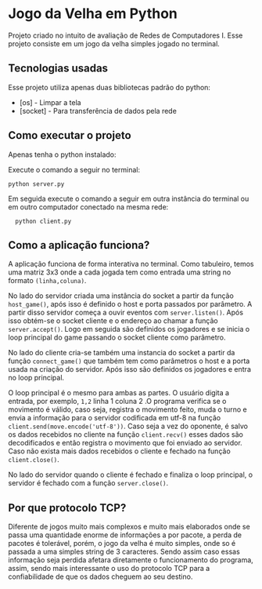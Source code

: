 # Jogo da Velha em Python

Projeto criado no intuito de avaliação de Redes de Computadores I. Esse projeto consiste em um jogo da velha simples jogado no terminal.

## Tecnologias usadas

Esse projeto utiliza apenas duas bibliotecas padrão do python:

- [os] - Limpar a tela
- [socket] - Para transferência de dados pela rede

## Como executar o projeto

Apenas tenha o python instalado:

Execute o comando a seguir no terminal:

```
python server.py
```

Em seguida execute o comando a seguir em outra instância do terminal ou em outro computador conectado na mesma rede:

```
  python client.py
```

## Como a aplicação funciona?

A aplicação funciona de forma interativa no terminal. Como tabuleiro, temos uma matriz 3x3 onde a cada jogada tem como entrada uma string no formato `(linha,coluna)`.

No lado do servidor criada uma instância do socket a partir da função `host_game()`, após isso é definido o host e porta passados por parâmetro. A partir disso servidor começa a ouvir eventos com `server.listen()`. Após isso obtém-se o socket cliente e o endereço ao chamar a função `server.accept()`. Logo em seguida são definidos os jogadores e se inicia o loop principal do game passando o socket cliente como parâmetro.

No lado do cliente cria-se também uma instancia do socket a partir da função `connect_game()` que também tem como parâmetros o host e a porta usada na criação do servidor. Após isso são definidos os jogadores e entra no loop principal.

O loop principal é o mesmo para ambas as partes. O usuário digita a entrada, por exemplo, `1,2` linha 1 coluna 2 .O programa verifica se o movimento é válido, caso seja, registra o movimento feito, muda o turno e envia a informação para o servidor codificada em utf-8
na função `client.send(move.encode('utf-8'))`. Caso seja a vez do oponente, é salvo os dados recebidos no cliente na função `client.recv()` esses dados são decodificados e então registra o movimento que foi enviado ao servidor. Caso não exista mais dados recebidos o cliente e fechado na função `client.close()`.

No lado do servidor quando o cliente é fechado e finaliza o loop principal, o servidor é fechado com a função `server.close()`.

## Por que protocolo TCP?

Diferente de jogos muito mais complexos e muito mais elaborados onde se passa uma quantidade enorme de informações a por pacote, a perda de pacotes é tolerável, porém, o jogo da velha é muito simples, onde so é passada a uma simples string de 3 caracteres. Sendo assim caso essas informação seja perdida afetara diretamente o funcionamento do programa, assim, sendo mais interessante o uso do protocolo TCP para a confiabilidade de que os dados cheguem ao seu destino.
